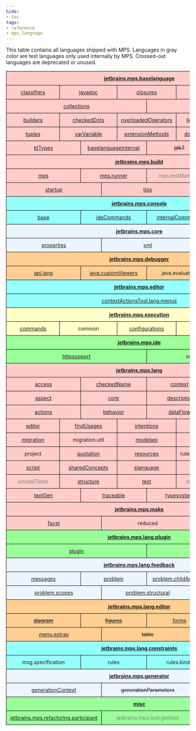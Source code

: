 ```yaml
---
hide:
- toc
tags:
- reference
- mps_language
---
```


This table contains all languages shipped with MPS. Languages in gray color are test languages only used internally by MPS. Crossed-out languages are deprecated or unused.

<style type="text/css">
    
    .tg  {border-collapse:collapse;border-spacing:0; text-align:center}
    .header { font-weight:bold; text-decoration:underline }
    .tg td{border-color:black;border-style:solid;border-width:1px;font-size:14px;
      overflow:hidden;padding:10px 10px}
    .tg th{border-color:black;border-style:solid;border-width:1px;font-size:14px;
      overflow:hidden;padding:10px 10px;}
    .bg-green{background-color:#9aff99}
    .bg-red{background-color:#ffccc9}
    .bg-purple{background-color:#ffccc9}
    .bg-light-yellow{background-color:#ffffc7}
    .bg-yellow{background-color:#ffce93}
    .bg-gray{background-color:#ecf4ff}
    .bg-blue{background-color:#96fffb}
    .test { color: gray }
    table {
      table-layout: fixed ;
      width: 100% ;
    }

    td {
      width: 1.66666666667%;
    }
    </style>
<table class="tg">
<tbody>
  <tr>
    <td class="bg-red header" colspan="60">jetbrains.mps.baselanguage</td>
  </tr>
  <tr>
    <td class="bg-red" colspan="12"><a href="https://www.jetbrains.com/help/mps/base-language.html" target="_blank">classifiers</a></td>
    <td class="bg-red" colspan="12"><a href="http://127.0.0.1:63320/node?ref=r%3A35e808a0-0758-4b03-9053-4675a7ced44c%28jetbrains.mps.baseLanguage.closures.runtime%29%2F3812443517665722909" target="_blank">javadoc</a></td>
    <td class="bg-red" colspan="12"><a href="https://www.jetbrains.com/help/mps/closures.html" target="_blank">closures</a></td>
    <td class="bg-red" colspan="12"><a href="https://www.jetbrains.com/help/mps/testing-languages.html#unittestingwithbtestcase" target="_blank">unitTest</a></td>
    <td class="bg-red" colspan="12"><a href="https://www.jetbrains.com/help/mps/logging.html">logging</a></td>
  </tr>
  <tr>
    <td class="bg-red" colspan="30"><a href="https://www.jetbrains.com/help/mps/collections-language.html">collections</a></td>
    <td class="bg-red" colspan="30"><a href="https://www.jetbrains.com/help/mps/primitive-containers.html" target="_blank">collections.trove</a></td>
  </tr>
  <tr>
    <td class="bg-red" colspan="12"><a href="https://www.jetbrains.com/help/mps/builders.html" target="_blank">builders</a></td>
    <td class="bg-red" colspan="12"><a href="https://www.jetbrains.com/help/mps/other-languages.html#checkeddots" target="_blank">checkedDots</a></td>
    <td class="bg-red" colspan="12"><a href="https://www.jetbrains.com/help/mps/other-languages.html#overloadedoperators" target="_blank">overloadedOperators</a></td>
    <td class="bg-red" colspan="12"><a href="https://www.jetbrains.com/help/mps/lightweight-dsl.html" target="_blank">lightweightdsl</a></td>
    <td class="bg-red" colspan="12"><a href="https://www.jetbrains.com/help/mps/regexp-language.html" target="_blank">regexp</a></td>
  </tr>
  <tr>
    <td class="bg-red" colspan="12"><a href="https://www.jetbrains.com/help/mps/tuples.html" target="_blank">tuples</a></td>
    <td class="bg-red" colspan="12"><a href="../../languages/baselanguage/#var-variable" target="_blank">varVariable</a></td>
    <td class="bg-red" colspan="12"><a href="https://www.jetbrains.com/help/mps/type-extension-methods.html" target="_blank">extensionMethods</a></td>
    <td class="bg-red" colspan="12"><a href="http://mbeddr.com/mps-platform-docs/languages/double_dispatch/">doubleDispatch</a></td>
    <td class="bg-red" colspan="12"><a href="https://www.jetbrains.com/help/mps/other-languages.html#customconstructors" target="_blank">constructors</a></td>
  </tr>
  <tr>
    <td class="bg-red" colspan="15"><a href="https://www.jetbrains.com/help/mps/structure.html#properties">blTypes</a></td>
    <td class="bg-red" colspan="15"><a href="../../languages/baselanguage/#baselanguage-internal" target="_blank">baselanguageInternal</a></td>
    <td class="bg-red" colspan="15"><s>jdk7</s></td>
    <td class="bg-red" colspan="15"><s>jdk8</s></td>
  </tr>
  <tr>
    <td class="bg-purple header" colspan="60"><a href="https://www.jetbrains.com/help/mps/build-language.html" target="_blank">jetbrains.mps.build</a></td>
  </tr>
  <tr>
    <td class="bg-purple" colspan="15"><a href="https://www.jetbrains.com/help/mps/build-language.html#mpsplugin" target="_blank">mps</a></td>
    <td class="bg-purple" colspan="15"><a href="https://www.jetbrains.com/help/mps/build-language.html#mps-runnerplugin" target="_blank">mps.runner</a></td>
    <td class="bg-purple test" colspan="15">mps.testManifest</td>
    <td class="bg-purple" colspan="15"><a href="https://www.jetbrains.com/help/mps/build-language.html#moduletestingplugin" target="_blank">mps.tests</a></td>
  </tr>
  <tr>
    <td class="bg-purple" colspan="20"><a href="https://www.jetbrains.com/help/mps/migration-guide.html#mps20213_migration">startup</a></td>
    <td class="bg-purple" colspan="20"><a href="https://www.jetbrains.com/help/mps/building-standalone-ides-for-your-languages.html#:~:text=folder%20by%20default%3A-,the,-Tips%20%26%20Tricks%20language" target="_blank">tips</a></td>
    <td class="bg-purple" colspan="20">workflow</td>
  </tr>
  <tr>
    <td class="bg-blue header" colspan="60"><span style="font-style:normal"><a href="https://www.jetbrains.com/help/mps/mps-console.html" target="_blank">jetbrains.mps.console</a></span></td>
  </tr>
  <tr>
    <td class="bg-blue" colspan="15"><a href="https://www.jetbrains.com/help/mps/mps-console.html">base</a></td>
    <td class="bg-blue" colspan="15"><a href="https://www.jetbrains.com/help/mps/mps-console.html#consolecommands">ideCommands</a></td>
    <td class="bg-blue" colspan="15"><a href="https://www.jetbrains.com/help/mps/mps-console.html#consolecommands">internalCommands</a></td>
    <td class="bg-blue" colspan="15"><a href="https://www.jetbrains.com/help/mps/scripts.html">scripts</a></td>
  </tr>
  <tr>
    <td class="bg-gray header" colspan="60">jetbrains.mps.core</td>
  </tr>
  <tr>
    <td class="bg-gray" colspan="20"><a href="../../languages/baselanguage/#properties-file">properties</a></td>
    <td class="bg-gray" colspan="20"><a href="https://www.jetbrains.com/help/mps/xml-language.html" target="_blank">xml</a></td>
    <td class="bg-gray" colspan="20"><a href="../../languages/baselanguage/#sax-parser">xml.sax</a></td>

  </tr>
  <tr>
    <td class="bg-yellow header" colspan="60"><span style="font-weight:bold">jetbrains.mps.debugger</span></td>
  </tr>
  <tr>
    <td class="bg-yellow" colspan="15"><a href="https://www.jetbrains.com/help/mps/debugger.html#thefundamentals">api.lang</a></td>
    <td class="bg-yellow" colspan="15"><a href="https://www.jetbrains.com/help/mps/debugger.html#customviewers" target="_blank">java.customViewers</a></td>
    <td class="bg-yellow" colspan="15">java.evaluation</td>
    <td class="bg-yellow" colspan="15">java.privateMembers</td>
  </tr>
  <tr>
    <td class="bg-blue header" colspan="60">jetbrains.mps.editor</td>
  </tr>
  <tr>
    <td class="bg-blue" colspan="60"><a href="https://www.jetbrains.com/help/mps/context-actions-tool.html" target="_blank">contextActionsTool.lang.menus</a></td>
  </tr>
  <tr>
    <td class="bg-light-yellow header" colspan="60">jetbrains.mps.execution</td>
  </tr>
  <tr>
    <td class="bg-light-yellow" colspan="12"><a href="https://www.jetbrains.com/help/mps/run-configurations.html#commands" target="_blank">commands</a></td>
    <td class="bg-light-yellow" colspan="12">common</td>
    <td class="bg-light-yellow" colspan="12"><a href="https://www.jetbrains.com/help/mps/run-configurations.html#configurations" target="_blank"> configurations</a></td>
    <td class="bg-light-yellow" colspan="12"><a href="https://www.jetbrains.com/help/mps/run-configurations.html#settings" target="_blank">settings</a></td>
    <td class="bg-light-yellow" colspan="12"><a href="https://www.jetbrains.com/help/mps/run-configurations.html#runninganode,generatedintojavaclass">util</a></td>
  </tr>
  <tr>
    <td class="bg-green header" colspan="60">jetbrains.mps.ide</td>
  </tr>
  <tr>
    <td class="bg-green" colspan="30"><a href="https://www.jetbrains.com/help/mps/http-support-plugin.html" target="_blank">httpsupport</a></td>
    <td class="bg-green" colspan="30">vcs.modelmetadata</td>
  </tr>
  <tr>
    <td class="bg-red header" colspan="60">jetbrains.mps.lang</td>
  </tr>
  <tr>
    <td class="bg-red" colspan="15"><a href="https://www.jetbrains.com/help/mps/smodel-language.html#accesslanguage" target="_blank">access</a></td>
    <td class="bg-red" colspan="15"><a href="../../languages/baselanguage/#property-references">checkedName</a></td>
    <td class="bg-red" colspan="15"><a href="https://www.jetbrains.com/help/mps/feedback.html" target="_blank">context</a></td>
    <td class="bg-red" colspan="15">context.defs</td>
  </tr>
  <tr>
    <td class="bg-red" colspan="15"><a href="https://www.jetbrains.com/help/mps/custom-aspect.html" target="_blank">aspect</a></td>
    <td class="bg-red" colspan="15"><a href="https://www.jetbrains.com/help/mps/structure.html#conceptsandconceptinterfaces" target="_blank">core</a></td>
    <td class="bg-red" colspan="15"><a href="https://www.jetbrains.com/help/mps/custom-language-aspect-cookbook.html#languageruntime">descriptor</a></td>
    <td class="bg-red" colspan="15"><a href="https://www.jetbrains.com/help/mps/extension-support.html" target="_blank">extension</a></td>
  </tr>
  <tr>
    <td class="bg-red" colspan="15"><a href="https://www.jetbrains.com/help/mps/editor-actions.html" target="_blank">actions</a></td>
    <td class="bg-red" colspan="15"><a href="https://www.jetbrains.com/help/mps/behavior.html" target="_blank">behavior</a></td>
    <td class="bg-red" colspan="15"><a href="https://www.jetbrains.com/help/mps/data-flow.html" target="_blank">dataFlow</a></td>
    <td class="bg-red" colspan="15"><a href="https://www.jetbrains.com/help/mps/data-flow.html" target="_blank">dataFlow.analyzers</a></td>
  </tr>
  <tr>
    <td class="bg-red" colspan="12"><a href="https://www.jetbrains.com/help/mps/editor.html" target="_blank">editor</a></td>
    <td class="bg-red" colspan="12"><a href="https://www.jetbrains.com/help/mps/find-usages.html#finders">findUsages</a></td>
    <td class="bg-red" colspan="12"><a href="https://www.jetbrains.com/help/mps/mps-intentions.html" target="_blank">intentions</a></td>
    <td class="bg-red" colspan="12"><a href="https://www.jetbrains.com/help/mps/generator-cookbook.html#howtocopygeneratedoutput?" target="_blank">makeup</a></td>
    <td class="bg-red" colspan="12">messages</td>
  </tr>
  <tr>
    <td class="bg-red" colspan="12"><a href="https://www.jetbrains.com/help/mps/migrations.html" target="_blank">migration</a></td>
    <td class="bg-red" colspan="12">migration.util</td>
    <td class="bg-red" colspan="12"><a href="https://www.jetbrains.com/help/mps/smodel-language-queries.html" target="_blank">modelapi</a></td>
    <td class="bg-red" colspan="12"><a href="https://www.jetbrains.com/help/mps/pattern.html" target="_blank">pattern</a></td>
    <td class="bg-red" colspan="12"><a href="https://www.jetbrains.com/help/mps/mps-refactoring.html">refactoring</a></td>
  </tr>
  <tr>
    <td class="bg-red" colspan="12">project</td>
    <td class="bg-red" colspan="12"><a href="https://www.jetbrains.com/help/mps/quotations.html" target="_blank">quotation</a></td>
    <td class="bg-red" colspan="12"><a href="https://www.jetbrains.com/help/mps/icon-description.html">resources</a></td>
    <td class="bg-red" colspan="12">rulesAndMessages</td>
    <td class="bg-red" colspan="12"><a href="https://www.jetbrains.com/help/mps/scopes.html#inheritedscopes">scopes</a></td>
  </tr>
  <tr>
    <td class="bg-red" colspan="12"><a href="https://www.jetbrains.com/help/mps/migrations.html#defininglanguagemigrations" target="_blank">script</a></td>
    <td class="bg-red" colspan="12"><a href="https://www.jetbrains.com/help/mps/concept-functions.html" target="_blank">sharedConcepts</a></td>
    <td class="bg-red" colspan="12"><a href="https://www.jetbrains.com/help/mps/smodel-language-queries.html#aspectcollectioncast">slanguage</a></td>
    <td class="bg-red" colspan="12"><a href="https://www.jetbrains.com/help/mps/smodel-language-queries.html" target="_blank">smodel</a></td>
    <td class="bg-red" colspan="12"><a href="https://www.jetbrains.com/help/mps/smodel-query-language.html#smodel.querylanguage" target="_blank">smodel.query</a></td>
  </tr>
  <tr>
    <td class="bg-red test" colspan="12">smodelTests</td>
    <td class="bg-red" colspan="12"><a href="https://www.jetbrains.com/help/mps/structure.html" target="_blank">structure</a></td>
    <td class="bg-red" colspan="12"><a href="https://www.jetbrains.com/help/mps/testing-languages.html" target="_blank">test</a></td>
    <td class="bg-red test" colspan="12">test.generator</td>
    <td class="bg-red" colspan="12"><a href="https://www.jetbrains.com/help/mps/generic-placeholders-and-generic-comments.html#thetextlanguage" target="_blank">text</a></td>
  </tr>
  <tr>
    <td class="bg-red" colspan="15"><a href="https://www.jetbrains.com/help/mps/textgen.html" target="_blank">textGen</a></td>
    <td class="bg-red" colspan="15"><a href="https://www.jetbrains.com/help/mps/debugger.html#traceablenodes" target="_blank">traceable</a></td>
    <td class="bg-red" colspan="15"><a href="https://www.jetbrains.com/help/mps/typesystem.html" target="_blank">typesystem</a></td>
    <td class="bg-red" colspan="15">util.order</td>
  </tr>
  <tr>
    <td class="bg-purple header" colspan="60">jetbrains.mps.make</td>
  </tr>
  <tr>
    <td class="bg-purple" colspan="20"><a href="https://www.jetbrains.com/help/mps/howto-integrating-into-the-mps-make-framework.html#buildfacets" target="_blank">facet</a></td>
    <td class="bg-purple" colspan="20">reduced</td>
    <td class="bg-purple" colspan="20"><a href="https://www.jetbrains.com/help/mps/howto-integrating-into-the-mps-make-framework.html#buildfacets" target="_blank">script</a></td>
  </tr>
  <tr>
    <td class="bg-green header" colspan="60"><a href="https://www.jetbrains.com/help/mps/plugin.html" target="_blank">jetbrains.mps.lang.plugin</a></td>
  </tr>
  <tr>
    <td class="bg-green" colspan="30"><a href="https://www.jetbrains.com/help/mps/plugin.html" target="_blank">plugin</a></td>
    <td class="bg-green" colspan="30"><a href="https://www.jetbrains.com/help/mps/plugin.html" target="_blank">standalone</a></td>
  </tr>
  <tr>
    <td class="bg-gray header" colspan="60"><a href="https://www.jetbrains.com/help/mps/feedback.html" target="_blank">jetbrains.mps.lang.feedback</a></td>
  </tr>
  <tr>
    <td class="bg-gray" colspan="15"><a href="https://www.jetbrains.com/help/mps/feedback.html" target="_blank">messages</a></td>
    <td class="bg-gray" colspan="15"><a href="https://www.jetbrains.com/help/mps/feedback.html" target="_blank">problem</a></td>
    <td class="bg-gray" colspan="15"><a href="https://www.jetbrains.com/help/mps/feedback.html" target="_blank">problem.childAndProp</a></td>
    <td class="bg-gray" colspan="15"><a href="https://www.jetbrains.com/help/mps/feedback.html" target="_blank">problem.failingRule</a></td>
  </tr>
  <tr>
    <td class="bg-gray" colspan="20"><a href="https://www.jetbrains.com/help/mps/feedback.html" target="_blank">problem.scopes</a></td>
    <td class="bg-gray" colspan="20"><a href="https://www.jetbrains.com/help/mps/feedback.html" target="_blank">problem.structural</a></td>
    <td class="bg-gray" colspan="20"><a href="https://www.jetbrains.com/help/mps/feedback.html" target="_blank">skeleton</a></td>
  </tr>
  <tr>
    <td class="bg-yellow header" colspan="60">jetbrains.mps.lang.editor</td>
  </tr>
  <tr>
    <td class="bg-yellow" colspan="15"><a href="https://www.jetbrains.com/help/mps/diagramming-editor.html" target="_blank"><s>diagram</s></a></td>
    <td class="bg-yellow" colspan="15"><a href="https://www.jetbrains.com/help/mps/diagramming-editor.html"><s>figures</s></a></td>
    <td class="bg-yellow" colspan="15"><a href="../../languages/baselanguage/#forms-checkbox">forms</a></td>
    <td class="bg-yellow" colspan="15"><a href="../../languages/baselanguage/#image-generation-for-nodes">imageGen</a></td>
  </tr>
  <tr>
    <td class="bg-yellow" colspan="20"><a href="https://www.jetbrains.com/help/mps/transformation-menu-language.html#menuparts" target="_blank">menu.extras</a></td>
    <td class="bg-yellow" colspan="20"><s>table</s></td>
    <td class="bg-yellow" colspan="20"><a href="https://www.jetbrains.com/help/mps/editor.html#tooltipcell" target="_blank">tooltips</a></td>
  </tr>
  <tr>
    <td class="bg-blue header" colspan="60"><a href="https://www.jetbrains.com/help/mps/constraints.html" target="_blank">jetbrains.mps.lang.constraints</a></td>
  </tr>
  <tr>
    <td class="bg-blue" colspan="15">msg.specification</td>
    <td class="bg-blue" colspan="15">rules</td>
    <td class="bg-blue" colspan="15">rules.kinds</td>
    <td class="bg-blue" colspan="15">rules.skeleton</td>
  </tr>
  <tr>
    <td class="bg-gray header" colspan="60"><a href="https://www.jetbrains.com/help/mps/mps-generator.html">jetbrains.mps.generator</a></td>
  </tr>
  <tr>
    <td class="bg-gray" colspan="20"><a href="https://www.jetbrains.com/help/mps/generator-cookbook.html" target="_blank">generationContext</a></td>
    <td class="bg-gray" colspan="20"><s>generationParameters</s></td>
    <td class="bg-gray" colspan="20"><a href="https://www.jetbrains.com/help/mps/generation-plan.html#verifyingthegenerationplan" target="_blank">plan</a></td>
  </tr>
  <tr>
    <td class="bg-green header" colspan="60">misc</td>
  </tr>
  <tr>
    <td class="bg-green" colspan="20"><a href="https://www.jetbrains.com/help/mps/mps-refactoring.html" target="blank">jetbrains.mps.refactoring.participant</a></td>
    <td class="bg-green test" colspan="20">jetbrains.mps.tool.gentest</td>
    <td class="bg-green" colspan="20"><a href="https://www.jetbrains.com/help/mps/mergehints.html" target="_blank">jetbrains.mps.vcs.mergehints</a></td>
  </tr>
</tbody>
</table>